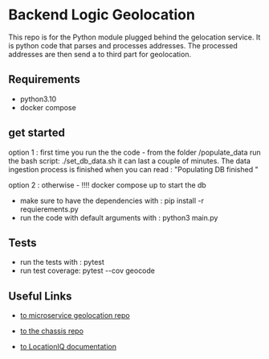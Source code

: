 <h1> Backend Logic Geolocation </h1>

This repo is for  the Python module plugged behind the gelocation service.
It is python code that parses  and processes addresses. The processed addresses are then send a to third part for geolocation.


<h2> Requirements</h2>

- python3.10
- docker compose

<h2> get started </h2>

option 1 :   first time you run the  the code
    - from the  folder  /populate_data  run  the bash script:
        ./set_db_data.sh
        it can last a couple of minutes. The data ingestion process is finished when you  can  read : "Populating DB finished "

option 2 :  otherwise
        - !!!!  docker compose up  to start the db 

- make sure to have the dependencies with   : pip install -r requierements.py
- run the code with default arguments  with  : python3 main.py




<h2> Tests </h2>

- run the tests with : pytest
- run test coverage:  pytest --cov  geocode



<h2>  Useful Links </h2>

- [to  microservice geolocation repo ](https://github.com/corsearch/service_geolocation)

- [to the chassis repo ](https://github.com/CloudBats/fastapi-holistic/)

- [to LocationIQ  documentation ](https://github.com/location-iq/locationiq-python-client)


